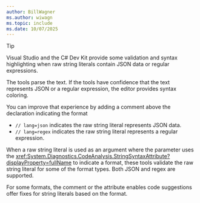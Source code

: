 ```yaml
---
author: BillWagner
ms.author: wiwagn
ms.topic: include
ms.date: 10/07/2025
---
```

> [!TIP]
> Visual Studio and the C# Dev Kit provide some validation and syntax highlighting when raw string literals contain JSON data or regular expressions. 
>
> The tools parse the text. If the tools have confidence that the text represents JSON or a regular expression, the editor provides syntax coloring.
>
> You can improve that experience by adding a comment above the declaration indicating the format
>
> - `// lang=json` indicates the raw string literal represents JSON data.
> - `// lang=regex` indicates the raw string literal represents a regular expression.
>
> When a raw string literal is used as an argument where the parameter uses the <xref:System.Diagnostics.CodeAnalysis.StringSyntaxAttribute?displayProperty=fullName> to indicate a format, these tools validate the raw string literal for some of the format types. Both JSON and regex are supported.
>
> For some formats, the comment or the attribute enables code suggestions offer fixes for string literals based on the format.
